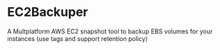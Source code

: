 # EC2Backuper
A Multplatform AWS EC2 snapshot tool to backup EBS volumes for your instances (use tags and support retention policy) 
